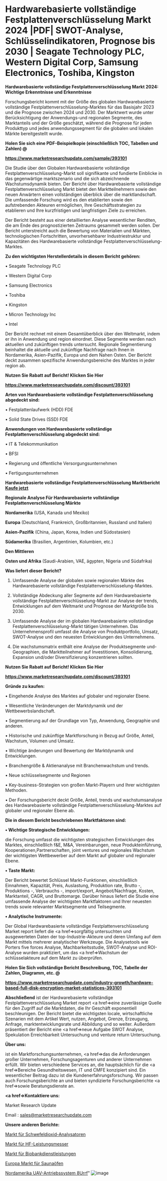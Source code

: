 # Hardwarebasierte vollständige Festplattenverschlüsselung Markt 2024 |PDF| SWOT-Analyse, Schlüsselindikatoren, Prognose bis 2030 | Seagate Technology PLC, Western Digital Corp, Samsung Electronics, Toshiba, Kingston

<strong>Hardwarebasierte vollständige Festplattenverschlüsselung Markt 2024: Wichtige Erkenntnisse und Erkenntnisse</strong>

Forschungsbericht kommt mit der Größe des globalen Hardwarebasierte vollständige Festplattenverschlüsselung-Marktes für das Basisjahr 2023 und die Prognose zwischen 2024 und 2030. Der Marktwert wurde unter Berücksichtigung der Anwendungs-und regionalen Segmente, des Marktanteils und der Größe geschätzt, während die Prognose für jeden Produkttyp und jedes anwendungssegment für die globalen und lokalen Märkte bereitgestellt wurde.



<strong>Holen Sie sich eine PDF-Beispielkopie (einschließlich TOC, Tabellen und Zahlen) @
</strong>

<strong><a href=https://www.marketresearchupdate.com/sample/393101>

<strong>https://www.marketresearchupdate.com/sample/393101</u></font></a></strong></strong>

Die Studie über den Globalen Hardwarebasierte vollständige Festplattenverschlüsselung-Markt soll signifikante und fundierte Einblicke in das gegenwärtige marktszenario und die sich abzeichnende Wachstumsdynamik bieten. Der Bericht über Hardwarebasierte vollständige Festplattenverschlüsselung Markt bietet den Marktteilnehmern sowie den neuen Anwärtern einen vollständigen überblick über die marktlandschaft. Die umfassende Forschung wird es den etablierten sowie den aufstrebenden Akteuren ermöglichen, Ihre Geschäftsstrategien zu etablieren und Ihre kurzfristigen und langfristigen Ziele zu erreichen.

Der Bericht besteht aus einer detaillierten Analyse wesentlicher Renditen, die am Ende des prognostizierten Zeitraums gesammelt werden sollen. Der Bericht unterstreicht auch die Bewertung von Materialien und Märkten, technologischen Fortschritten, unvorhersehbarer Industriestruktur und Kapazitäten des Hardwarebasierte vollständige Festplattenverschlüsselung-Marktes.



<strong>Zu den wichtigsten Herstellerdetails in diesem Bericht gehören:</strong>

• Seagate Technology PLC

• Western Digital Corp

• Samsung Electronics

• Toshiba

• Kingston

• Micron Technology Inc

• Intel

Der Bericht rechnet mit einem Gesamtüberblick über den Weltmarkt, indem er ihn in Anwendung und region einordnet. Diese Segmente werden nach aktuellen und zukünftigen trends untersucht. Regionale Segmentierung beinhaltet die aktuelle und zukünftige Nachfrage nach Ihnen in Nordamerika, Asien-Pazifik, Europa und dem Nahen Osten. Der Bericht deckt zusammen spezifische Anwendungsbereiche des Marktes in jeder region ab.



<strong>Nutzen Sie Rabatt auf Bericht! Klicken Sie Hier
</strong>

<strong><a href=https://www.marketresearchupdate.com/discount/393101>https://www.marketresearchupdate.com/discount/393101</b></u></font></strong></a>



<strong>Arten von Hardwarebasierte vollständige Festplattenverschlüsselung abgedeckt sind:</strong>

• Festplattenlaufwerk (HDD) FDE

• Solid State Drives (SSD) FDE



<strong>Anwendungen von Hardwarebasierte vollständige Festplattenverschlüsselung abgedeckt sind:</strong>

• IT & Telekommunikation

• BFSI

• Regierung und öffentliche Versorgungsunternehmen

• Fertigungsunternehmen



<strong>Hardwarebasierte vollständige Festplattenverschlüsselung Marktbericht <a href=https://www.marketresearchupdate.com/buynow/393101>Kaufe jetzt</a></strong>



<strong>Regionale Analyse Für Hardwarebasierte vollständige Festplattenverschlüsselung Märkte</strong>



<strong>Nordamerika</strong> (USA, Kanada und Mexiko)



<strong>Europa</strong> (Deutschland, Frankreich, Großbritannien, Russland und Italien)



<strong>Asien-Pazifik</strong> (China, Japan, Korea, Indien und Südostasien)



<strong>Südamerika</strong> (Brasilien, Argentinien, Kolumbien, etc.)



<strong>Den Mittleren</strong> 

<strong>Osten und Afrika</strong> (Saudi-Arabien, VAE, ägypten, Nigeria und Südafrika)



<strong>Was liefert dieser Bericht?</strong>

1. Umfassende Analyse der globalen sowie regionalen Märkte des Hardwarebasierte vollständige Festplattenverschlüsselung-Marktes.

2. Vollständige Abdeckung aller Segmente auf dem Hardwarebasierte vollständige Festplattenverschlüsselung-Markt zur Analyse der trends, Entwicklungen auf dem Weltmarkt und Prognose der Marktgröße bis 2030.

3. Umfassende Analyse der im globalen Hardwarebasierte vollständige Festplattenverschlüsselung-Markt tätigen Unternehmen. Das Unternehmensprofil umfasst die Analyse von Produktportfolio, Umsatz, SWOT-Analyse und den neuesten Entwicklungen des Unternehmens.

4. Die wachstumsmatrix enthält eine Analyse der Produktsegmente und-Geographien, die Marktteilnehmer auf Investitionen, Konsolidierung, Expansion und/oder Diversifizierung konzentrieren sollten.



<strong>Nutzen Sie Rabatt auf Bericht! Klicken Sie Hier
</strong>

<strong><a href=https://www.marketresearchupdate.com/discount/393101>https://www.marketresearchupdate.com/discount/393101</b></u></font></strong></a>



<strong>Gründe zu kaufen:</strong>

• Eingehende Analyse des Marktes auf globaler und regionaler Ebene.

• Wesentliche Veränderungen der Marktdynamik und der Wettbewerbslandschaft.

• Segmentierung auf der Grundlage von Typ, Anwendung, Geographie und anderen.

• Historische und zukünftige Marktforschung in Bezug auf Größe, Anteil, Wachstum, Volumen und Umsatz.

• Wichtige änderungen und Bewertung der Marktdynamik und Entwicklungen.

• Branchengröße &amp; Aktienanalyse mit Branchenwachstum und trends.

• Neue schlüsselsegmente und Regionen

• Key-business-Strategien von großen Markt-Playern und Ihrer wichtigsten Methoden.

• Der Forschungsbericht deckt Größe, Anteil, trends und wachstumsanalyse des Hardwarebasierte vollständige Festplattenverschlüsselung-Marktes auf globaler und regionaler Ebene ab.



<strong>Die in diesem Bericht beschriebenen Marktfaktoren sind:</strong>



<strong>• Wichtige Strategische Entwicklungen:</strong>

die Forschung umfasst die wichtigsten strategischen Entwicklungen des Marktes, einschließlich f&amp;E, M&amp;A, Vereinbarungen, neue Produkteinführung, Kooperationen,Partnerschaften, joint ventures und regionales Wachstum der wichtigsten Wettbewerber auf dem Markt auf globaler und regionaler Ebene.



<strong>• Taste Markt:</strong>

Der Bericht bewertet Schlüssel Markt-Funktionen, einschließlich Einnahmen, Kapazität, Preis, Auslastung, Produktion rate, Brutto -, Produktions -, Verbrauchs -, import/export, Angebot/Nachfrage, Kosten, Marktanteil, CAGR, und Bruttomarge. Darüber hinaus liefert die Studie eine umfassende Analyse der wichtigsten Marktfaktoren und Ihrer neuesten trends sowie relevanter Marktsegmente und Teilsegmente.



<strong>• Analytische Instrumente:</strong>

Der Global Hardwarebasierte vollständige Festplattenverschlüsselung Market report liefert die <a href=>sorgf</a>ältig untersuchten und ausgewerteten Daten der top-Industrie-Akteure und deren Umfang auf dem Markt mittels mehrerer analytischer Werkzeuge. Die Analysetools wie Porters five forces Analyse, Machbarkeitsstudie, SWOT-Analyse und ROI-Analyse wurden praktiziert, um das <a href=>Wachstum</a> der schlüsselakteure auf dem Markt zu überprüfen.



<strong>Holen Sie Sich vollständige Bericht Beschreibung, TOC, Tabelle der Zahlen, Diagramm, etc. @ </strong>

<strong><a href=https://www.marketresearchupdate.com/industry-growth/hardware-based-full-disk-encryption-market-statistices-393101>https://www.marketresearchupdate.com/industry-growth/hardware-based-full-disk-encryption-market-statistices-393101</a></font></strong>



<strong>Abschließend</strong> ist der Hardwarebasierte vollständige Festplattenverschlüsselung Market report <a href=>eine</a> zuverlässige Quelle für den Zugriff auf die Marktdaten, die Ihr Geschäft exponentiell beschleunigen. Der Bericht bietet die wichtigsten locale, wirtschaftliche Szenarien mit dem Artikel Wert, nutzen, Angebot, Grenze, Erzeugung, Anfrage, marktentwicklungsrate und Abbildung und so weiter. Außerdem präsentiert der Bericht eine <a href=>neue</a> Aufgabe SWOT Analyse, Spekulation Erreichbarkeit Untersuchung und venture return Untersuchung.



<strong>Über uns:</strong>

 ist ein Marktforschungsunternehmen, <a href=>das</a> die Anforderungen großer Unternehmen, Forschungsagenturen und anderer Unternehmen erfüllt. Wir bieten verschiedene Services an, die hauptsächlich für die <a href=>Bereiche</a> Gesundheitswesen, IT und CMFE konzipiert sind. Ein wesentlicher Beitrag dazu ist die Kundenerfahrungsforschung. Wir passen auch Forschungsberichte an und bieten syndizierte Forschungsberichte <a href=>sowie</a> Beratungsdienste an.



<strong><a href=>Kontaktiere uns:</a></strong>

Market Research Update

Email : sales@marketresearchupdate.com



<strong>Unsere anderen Berichte:</strong>

<a href=https://www.linkedin.com/pulse/sulfur-dioxide-analyzers-market-analysis-understanding>Markt für Schwefeldioxid-Analysatoren</a>

<a href=https://www.linkedin.com/pulse/rf-power-meter-market-size-share-outlook-growth>Markt für HF-Leistungsmesser</a>

<a href=https://www.linkedin.com/pulse/biobanking-services-market-analysis-segment>Markt für Biobankdienstleistungen</a>

<a href=https://www.linkedin.com/pulse/europe-sauna-heaters-market-new-report-future>Europa Markt für Saunaöfen</a>

<a href=https://www.linkedin.com/pulse/north-america-uav-propulsion-system-8urrf/>Nordamerika UAV-Antriebssystem 8Urrf</a>"
![image](https://github.com/meghapanth/markettrends/assets/163847665/37e9613b-1e7a-4ae3-b2f9-b943ff20417f)
